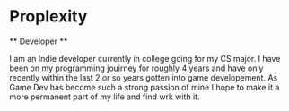 # Proplexity

** Developer **

I am an Indie developer currently in college going for my CS major. I  have been on my programming jouirney for roughly 4 years and 
have only recently within the last 2 or so years gotten into game developement. As Game Dev has become such a strong passion of mine 
I hope to make it a more permanent part of my life and find wrk with it. 


